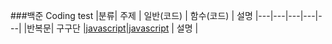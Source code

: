 ###백준 Coding test
|분류| 주제 | 일반(코드) | 함수(코드) | 설명
|---|---|---|---|---|
|반복문| 구구단 |[javascript](https://www.acmicpc.net/source/51837748)|[javascript](https://www.acmicpc.net/source/51837795) | 설명 |
